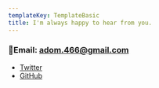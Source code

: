 ```yaml
---
templateKey: TemplateBasic
title: I'm always happy to hear from you.
---
```


### 📮Email: adom.466@gmail.com

- [Twitter](https://twitter.com/dat_guitarguy)
- [GitHub](https://github.com/brittlebubbles)
